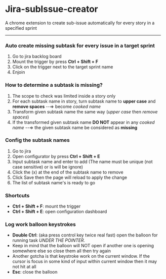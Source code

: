 # Jira-subIssue-creator
A chrome extension to create sub-issue automatically for every story in a specified sprint

---

### Auto create missing subtask for every issue in a target sprint
1. Go to jira backlog board
2. Mount the trigger by press __Ctrl + Shift + F__
3. Click on the trigger next to the target sprint name
4. Enjoin

### How to determine a subtask is missing?
1. The scope to check was limited inside a story only
2. For each subtask name in story, turn subtask name to __upper case__ and __remove spaces__ --=> become _cooked name_
3. Transform given subtask name the same way (_upper case_ then _remove spaces_)
4. If the transformed given subtask name __DO NOT__ appear in any _cooked name_ --=> the given subtask name be considered as __missing__

### Config the subtask names 
1. Go to jira
2. Open configurator by press __Ctrl + Shift + E__
3. Input subtask name and enter to add (The name must be unique (not case sensitive) or is will be ignore)
4. Click the (x) at the end of the subtask name to remove
5. Click Save then the page will reload to apply the change
6. The list of subtask name's is ready to go

### Shortcuts
- __Ctrl + Shift + F__: mount the trigger
- __Ctrl + Shift + E__: open configuration dashboard

### Log work balloon keystrokes
- __Double Ctrl__: (aka press control key twice real fast) open the balloon for running task *UNDER THE POINTER*.
- Keep in mind that the balloon will NOT open if another one is opening somewhere else so close them all then try again
- Another gotcha is that keystroke work on the current window. If the cursor is focus in some kind of input within current window then it may not hit at all
- __Esc__: close the balloon

